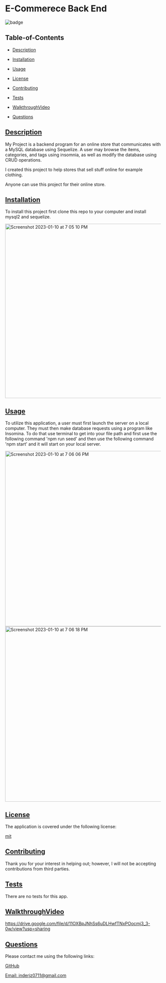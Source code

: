   # E-Commerece Back End
  
  
  ![badge](https://img.shields.io/badge/license-mit-blue)
    

  ## Table-of-Contents

  * [Description](#description)
  * [Installation](#installation)
  * [Usage](#usage)
  
  * [License](#license)
    
  * [Contributing](#contributing)
  * [Tests](#tests)
  * [WalkthroughVideo](#walkthroughvideo)
  * [Questions](#questions)
  
  ## [Description](#table-of-contents)

  My Project is a backend program for an online store that communicates with a MySQL database using Sequelize. A user may browse the items, categories, and tags using insomnia, as well as modify the database using CRUD operations.

  I created this project to help stores that sell stuff online for example clothing.

  Anyone can use this project for their online store.

  ## [Installation](#table-of-contents)

  To install this project first clone this repo to your computer and install mysql2 and sequelize.
  
  <img width="565" alt="Screenshot 2023-01-10 at 7 05 10 PM" src="https://user-images.githubusercontent.com/112728880/211708884-a886ec94-9314-47a5-80b7-0a2a9d4c3877.png">


  ## [Usage](#table-of-contents)

  To utilize this application, a user must first launch the server on a local computer. They must then make database requests using a program like Insomina. To do that use terminal to get into your file path and first use the following command 'npm run seed' and then use the following command 'npm start' and it will start on your local server.
  
<img width="568" alt="Screenshot 2023-01-10 at 7 06 06 PM" src="https://user-images.githubusercontent.com/112728880/211708905-a4beef40-8a4e-4280-ac82-7980b9389fb0.png">

  <img width="568" alt="Screenshot 2023-01-10 at 7 06 18 PM" src="https://user-images.githubusercontent.com/112728880/211708910-557313d5-f315-44b3-aff8-1fcc8043ed29.png">

  
  ## [License](#table-of-contents)

  The application is covered under the following license:

  
  [mit](https://choosealicense.com/licenses/mit)
    
    

  ## [Contributing](#table-of-contents)
  
  
  Thank you for your interest in helping out; however, I will not be accepting contributions from third parties.
    

  ## [Tests](#table-of-contents)

  There are no tests for this app.
  
  
   ## [WalkthroughVideo](#table-of-contents)

https://drive.google.com/file/d/11OXBpJNhSs6uDLHwfTNxPOocmj3_3-0w/view?usp=sharing


  ## [Questions](#table-of-contents)

  Please contact me using the following links:

  [GitHub](https://github.com/inderjz)

  [Email: inderjz0711@gmail.com](mailto:inderjz0711@gmail.com)


